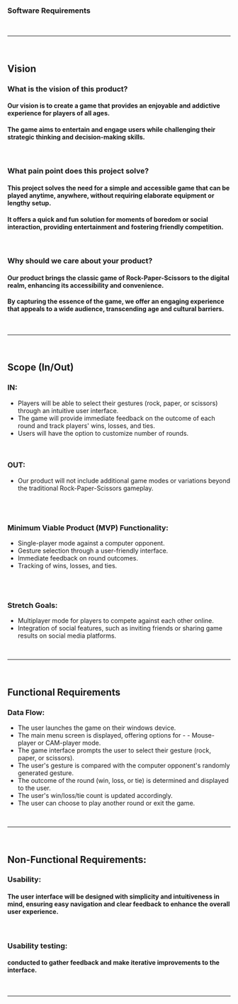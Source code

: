 ### Software Requirements
<br>

---
<br>

## Vision

### What is the vision of this product?
#### Our vision is to create a game that provides an enjoyable and addictive experience for players of all ages. 
#### The game aims to entertain and engage users while challenging their strategic thinking and decision-making skills.
<br>

### What pain point does this project solve?
#### This project solves the need for a simple and accessible game that can be played anytime, anywhere, without requiring elaborate equipment or lengthy setup. 
#### It offers a quick and fun solution for moments of boredom or social interaction, providing entertainment and fostering friendly competition.
<br>

### Why should we care about your product?
#### Our product brings the classic game of Rock-Paper-Scissors to the digital realm, enhancing its accessibility and convenience. 
#### By capturing the essence of the game, we offer an engaging experience that appeals to a wide audience, transcending age and cultural barriers.
<br>

---
<br>

## Scope (In/Out)

### IN:

- Players will be able to select their gestures (rock, paper, or scissors) through an intuitive user interface.
- The game will provide immediate feedback on the outcome of each round and track players' wins, losses, and ties.
- Users will have the option to customize number of rounds.

<br>

### OUT:

- Our product will not include additional game modes or variations beyond the traditional Rock-Paper-Scissors gameplay.

<br>
<br>

### Minimum Viable Product (MVP) Functionality:

- Single-player mode against a computer opponent.
- Gesture selection through a user-friendly interface.
- Immediate feedback on round outcomes.
- Tracking of wins, losses, and ties.

<br>
<br>

### Stretch Goals:

- Multiplayer mode for players to compete against each other online.
- Integration of social features, such as inviting friends or sharing game results on social media platforms.

<br>


---
<br>

## Functional Requirements

### Data Flow:

- The user launches the game on their windows device.
- The main menu screen is displayed, offering options for - - Mouse-player or CAM-player mode.
- The game interface prompts the user to select their gesture (rock, paper, or scissors).
- The user's gesture is compared with the computer opponent's randomly generated gesture.
- The outcome of the round (win, loss, or tie) is determined and displayed to the user.
- The user's win/loss/tie count is updated accordingly.
- The user can choose to play another round or exit the game.

<br>

---
<br>

## Non-Functional Requirements:


### Usability: 
#### The user interface will be designed with simplicity and intuitiveness in mind, ensuring easy navigation and clear feedback to enhance the overall user experience. 
<br>

### Usability testing: 
#### conducted to gather feedback and make iterative improvements to the interface.
<br>

---